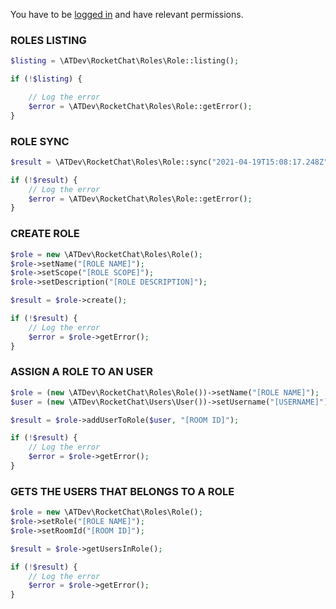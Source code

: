You have to be [logged in](https://github.com/alekseykuleshov/rocket-chat#login) and have relevant permissions.

### ROLES LISTING

```php
$listing = \ATDev\RocketChat\Roles\Role::listing();

if (!$listing) {

	// Log the error
	$error = \ATDev\RocketChat\Roles\Role::getError();
}
```

### ROLE SYNC
```php
$result = \ATDev\RocketChat\Roles\Role::sync("2021-04-19T15:08:17.248Z");

if (!$result) {
	// Log the error
	$error = \ATDev\RocketChat\Roles\Role::getError();
}
```

### CREATE ROLE
```php
$role = new \ATDev\RocketChat\Roles\Role();
$role->setName("[ROLE NAME]");
$role->setScope("[ROLE SCOPE]");
$role->setDescription("[ROLE DESCRIPTION]");

$result = $role->create();

if (!$result) {
	// Log the error
	$error = $role->getError();
}
```

### ASSIGN A ROLE TO AN USER
```php
$role = (new \ATDev\RocketChat\Roles\Role())->setName("[ROLE NAME]");
$user = (new \ATDev\RocketChat\Users\User())->setUsername("[USERNAME]");

$result = $role->addUserToRole($user, "[ROOM ID]");

if (!$result) {
	// Log the error
	$error = $role->getError();
}
```

### GETS THE USERS THAT BELONGS TO A ROLE
```php
$role = new \ATDev\RocketChat\Roles\Role();
$role->setRole("[ROLE NAME]");
$role->setRoomId("[ROOM ID]");

$result = $role->getUsersInRole();

if (!$result) {
	// Log the error
	$error = $role->getError();
}
```